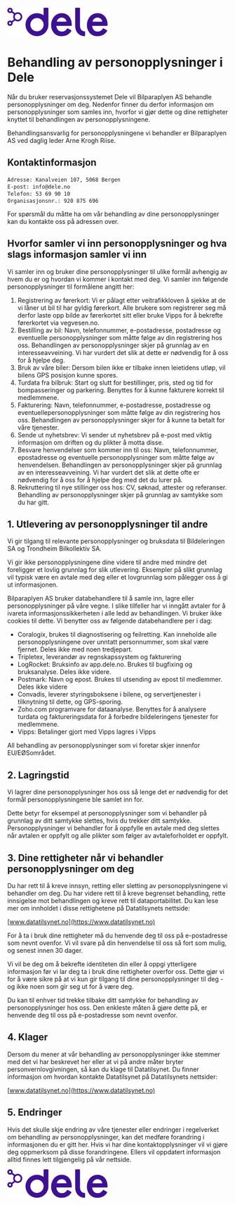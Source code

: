 ![DELE](./images/dele_logo.svg)

Behandling av personopplysninger i Dele
=======================================

Når du bruker reservasjonssystemet Dele vil Bilparaplyen AS behandle
personopplysninger om deg. Nedenfor finner du derfor informasjon om
personopplysninger som samles inn, hvorfor vi gjør dette og dine rettigheter
knyttet til behandlingen av personopplysningene.

Behandlingsansvarlig for personopplysningene vi behandler er Bilparaplyen AS
ved daglig leder Arne Krogh Riise.

## Kontaktinformasjon

    Adresse: Kanalveien 107, 5068 Bergen
    E-post: info@dele.no
    Telefon: 53 69 90 10
    Organisasjonsnr.: 920 875 696

For spørsmål du måtte ha om vår behandling av dine personopplysninger kan du
kontakte oss på adressen over.

## Hvorfor samler vi inn personopplysninger og hva slags informasjon samler vi inn

Vi samler inn og bruker dine personopplysninger til ulike formål avhengig av
hvem du er og hvordan vi kommer i kontakt med deg. Vi samler inn følgende
personopplysninger til formålene angitt her:

1. Registrering av førerkort: Vi er pålagt etter veitrafikkloven å sjekke at de
   vi låner ut bil til har gyldig førerkort. Alle brukere som registrerer seg
   må derfor laste opp bilde av førerkortet sitt eller bruke Vipps for å
   bekrefte førerkortet via vegvesen.no.
2. Bestilling av bil: Navn, telefonnummer, e-postadresse, postadresse og
   eventuelle personopplysninger som måtte følge av din registrering hos oss.
   Behandlingen av personopplysninger skjer på grunnlag av en
   interesseavveining. Vi har vurdert det slik at dette er nødvendig for å oss
   for å hjelpe deg.
3. Bruk av våre biler: Dersom bilen ikke er tilbake innen leietidens utløp, vil
   bilens GPS posisjon kunne spores.
4. Turdata fra bilbruk: Start og slutt for bestillinger, pris, sted og tid for
   bompasseringer og parkering. Benyttes for å kunne fakturere korrekt til
   medlemmene.
5. Fakturering: Navn, telefonnummer, e-postadresse, postadresse og
   eventuellepersonopplysninger som måtte følge av din registrering hos oss.
   Behandlingen av personopplysninger skjer for å kunne ta betalt for våre
   tjenester.
6. Sende ut nyhetsbrev: Vi sender ut nyhetsbrev på e-post med viktig
   informasjon om driften og du plikter å motta disse.
7. Besvare henvendelser som kommer inn til oss: Navn, telefonnummer,
   epostadresse og eventuelle personopplysninger som måtte følge av
   henvendelsen. Behandlingen av personopplysninger skjer på grunnlag av en
   interesseavveining. Vi har vurdert det slik at dette ofte er nødvendig for å
   oss for å hjelpe deg med det du lurer på.
8. Rekruttering til nye stillinger oss hos: CV, søknad, attester og referanser.
   Behandling av personopplysninger skjer på grunnlag av samtykke som du har
   gitt.

## 1. Utlevering av personopplysninger til andre

Vi gir tilgang til relevante personopplysninger og bruksdata til Bildeleringen
SA og Trondheim Bilkollektiv SA.

Vi gir ikke personopplysningene dine videre til andre med mindre det foreligger
et lovlig grunnlag for slik utlevering. Eksempler på slikt grunnlag vil typisk
være en avtale med deg eller et lovgrunnlag som pålegger oss å gi ut
informasjonen.

Bilparaplyen AS bruker databehandlere til å samle inn, lagre eller
personopplysninger på våre vegne. I slike tilfeller har vi inngått avtaler for
å ivareta informasjonssikkerheten i alle ledd av behandlingen. Vi bruker ikke
cookies til dette. Vi benytter oss av følgende databehandlere per i dag:

* Coralogix, brukes til diagnostisering og feilretting. Kan inneholde alle
  personopplysningene over unntatt personnummer, som skal være fjernet. Deles
  ikke med noen tredjepart.
* Tripletex, leverandør av regnskapssystem og fakturering
* LogRocket: Bruksinfo av app.dele.no. Brukes til bugfixing og bruksanalyse.
  Deles ikke videre.
* Postmark: Navn og epost. Brukes til utsending av epost til medlemmer. Deles
  ikke videre
* Convadis, leverer styringsboksene i bilene, og servertjenester i tilknytning
  til dette, og GPS-sporing.
* Zoho.com programvare for dataanalyse. Benyttes for å analysere turdata og
  faktureringsdata for å forbedre bildeleringens tjenester for medlemmene.
* Vipps: Betalinger gjort med Vipps lagres i Vipps

All behandling av personopplysninger som vi foretar skjer innenfor
EU/EØSområdet.

## 2. Lagringstid

Vi lagrer dine personopplysninger hos oss så lenge det er nødvendig for det
formål personopplysningene ble samlet inn for.

Dette betyr for eksempel at personopplysninger som vi behandler på grunnlag av
ditt samtykke slettes, hvis du trekker ditt samtykke. Personopplysninger vi
behandler for å oppfylle en avtale med deg slettes når avtalen er oppfylt og
alle plikter som følger av avtaleforholdet er oppfylt.

## 3. Dine rettigheter når vi behandler personopplysninger om deg

Du har rett til å kreve innsyn, retting eller sletting av personopplysningene
vi behandler om deg. Du har videre rett til å kreve begrenset behandling, rette
innsigelse mot behandlingen og kreve rett til dataportabilitet. Du kan lese mer
om innholdet i disse rettighetene på Datatilsynets nettside:

[www.datatilsynet.no](https://www.datatilsynet.no)

For å ta i bruk dine rettigheter må du henvende deg til oss på e-postadresse
som nevnt ovenfor. Vi vil svare på din henvendelse til oss så fort som mulig,
og senest innen 30 dager.

Vi vil be deg om å bekrefte identiteten din eller å oppgi ytterligere
informasjon før vi lar deg ta i bruk dine rettigheter overfor oss. Dette gjør
vi for å være sikre på at vi kun gir tilgang til dine personopplysninger til
deg - og ikke noen som gir seg ut for å være deg.

Du kan til enhver tid trekke tilbake ditt samtykke for behandling av
personopplysninger hos oss. Den enkleste måten å gjøre dette på, er henvende
deg til oss på e-postadresse som nevnt ovenfor.

## 4. Klager

Dersom du mener at vår behandling av personopplysninger ikke stemmer med det vi
har beskrevet her eller at vi på andre måter bryter personvernlovgivningen, så
kan du klage til Datatilsynet. Du finner informasjon om hvordan kontakte
Datatilsynet på Datatilsynets nettsider:

[www.datatilsynet.no](https://www.datatilsynet.no)

## 5. Endringer

Hvis det skulle skje endring av våre tjenester eller endringer i regelverket om
behandling av personopplysninger, kan det medføre forandring i informasjonen du
er gitt her. Hvis vi har dine kontaktopplysninger vil vi gjøre deg oppmerksom
på disse forandringene. Ellers vil oppdatert informasjon alltid finnes lett
tilgjengelig på vår nettside.

![DELE](./images/dele_logo.svg)
